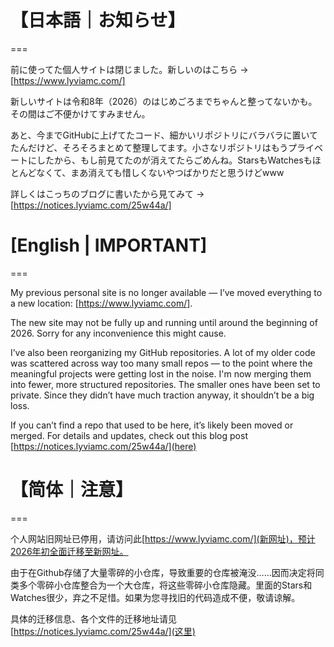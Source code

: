 # 【日本語｜お知らせ】
===

前に使ってた個人サイトは閉じました。新しいのはこちら → [https://www.lyviamc.com/]

新しいサイトは令和8年（2026）のはじめごろまでちゃんと整ってないかも。その間はご不便かけてすみません。

あと、今までGitHubに上げてたコード、細かいリポジトリにバラバラに置いてたんだけど、そろそろまとめて整理してます。小さなリポジトリはもうプライベートにしたから、もし前見てたのが消えてたらごめんね。StarsもWatchesもほとんどなくて、まあ消えても惜しくないやつばかりだと思うけどwww

詳しくはこっちのブログに書いたから見てみて → [https://notices.lyviamc.com/25w44a/]

# \[English | IMPORTANT\]
===

My previous personal site is no longer available — I’ve moved everything to a new location: [https://www.lyviamc.com/].

The new site may not be fully up and running until around the beginning of 2026. Sorry for any inconvenience this might cause.

I’ve also been reorganizing my GitHub repositories. A lot of my older code was scattered across way too many small repos — to the point where the meaningful projects were getting lost in the noise. I'm now merging them into fewer, more structured repositories. The smaller ones have been set to private. Since they didn’t have much traction anyway, it shouldn’t be a big loss.

If you can’t find a repo that used to be here, it’s likely been moved or merged. For details and updates, check out this blog post [https://notices.lyviamc.com/25w44a/](here)

# 【简体｜注意】
===

个人网站旧网址已停用，请访问此[https://www.lyviamc.com/](新网址)，预计2026年初全面迁移至新网址。

由于在Github存储了大量零碎的小仓库，导致重要的仓库被淹没……因而决定将同类多个零碎小仓库整合为一个大仓库，将这些零碎小仓库隐藏。里面的Stars和Watches很少，弃之不足惜。如果为您寻找旧的代码造成不便，敬请谅解。

具体的迁移信息、各个文件的迁移地址请见[https://notices.lyviamc.com/25w44a/](这里)
